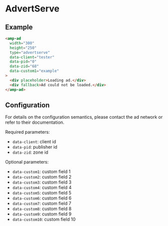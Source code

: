 <!---
Copyright 2015 The AMP HTML Authors. All Rights Reserved.

Licensed under the Apache License, Version 2.0 (the "License");
you may not use this file except in compliance with the License.
You may obtain a copy of the License at

      http://www.apache.org/licenses/LICENSE-2.0

Unless required by applicable law or agreed to in writing, software
distributed under the License is distributed on an "AS-IS" BASIS,
WITHOUT WARRANTIES OR CONDITIONS OF ANY KIND, either express or implied.
See the License for the specific language governing permissions and
limitations under the License.
-->

# AdvertServe

## Example

```html
<amp-ad
  width="300"
  height="250"
  type="advertserve"
  data-client="tester"
  data-pid="0"
  data-zid="68"
  data-custom1="example"
>
  <div placeholder>Loading ad.</div>
  <div fallback>Ad could not be loaded.</div>
</amp-ad>
```

## Configuration

For details on the configuration semantics, please contact the ad network or refer to their documentation.

Required parameters:

-   `data-client`: client id
-   `data-pid`: publisher id
-   `data-zid`: zone id

Optional parameters:

-   `data-custom1`: custom field 1
-   `data-custom2`: custom field 2
-   `data-custom3`: custom field 3
-   `data-custom4`: custom field 4
-   `data-custom5`: custom field 5
-   `data-custom6`: custom field 6
-   `data-custom7`: custom field 7
-   `data-custom8`: custom field 8
-   `data-custom9`: custom field 9
-   `data-custom10`: custom field 10
